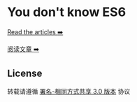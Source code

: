 # You don't know ES6

[Read the articles :arrow_right:][link]

[阅读文章 :arrow_right:][link]

[link]: ../../issues

## License

转载请遵循 [署名-相同方式共享 3.0 版本](https://creativecommons.org/licenses/by-sa/3.0/deed.zh) 协议
